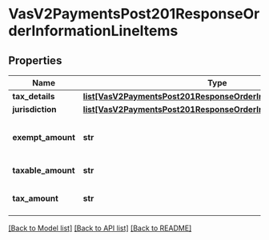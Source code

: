 # VasV2PaymentsPost201ResponseOrderInformationLineItems

## Properties
Name | Type | Description | Notes
------------ | ------------- | ------------- | -------------
**tax_details** | [**list[VasV2PaymentsPost201ResponseOrderInformationTaxDetails]**](VasV2PaymentsPost201ResponseOrderInformationTaxDetails.md) |  | [optional] 
**jurisdiction** | [**list[VasV2PaymentsPost201ResponseOrderInformationJurisdiction]**](VasV2PaymentsPost201ResponseOrderInformationJurisdiction.md) |  | [optional] 
**exempt_amount** | **str** | Exempt amount for the lineItem. Returned only if the &#x60;taxInformation.showTaxPerLineItem&#x60; field is set to &#x60;Yes&#x60;.  | [optional] 
**taxable_amount** | **str** | Portion of the item amount that is taxable.  | [optional] 
**tax_amount** | **str** | Total tax for the item. This value is the sum of all taxes applied to the item.  | [optional] 

[[Back to Model list]](../README.md#documentation-for-models) [[Back to API list]](../README.md#documentation-for-api-endpoints) [[Back to README]](../README.md)


